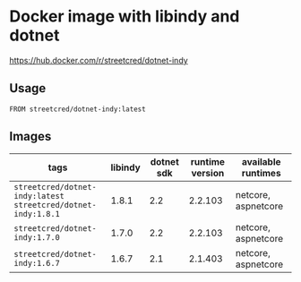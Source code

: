 # Docker image with libindy and dotnet

https://hub.docker.com/r/streetcred/dotnet-indy

## Usage

```lang=dockerfile
FROM streetcred/dotnet-indy:latest
```

## Images

| tags                                                           | libindy | dotnet sdk | runtime version | available runtimes  |
|----------------------------------------------------------------|---------|------------|-----------------|---------------------|
| `streetcred/dotnet-indy:latest`<br />`streetcred/dotnet-indy:1.8.1`| 1.8.1   | 2.2        | 2.2.103         | netcore, aspnetcore |
| `streetcred/dotnet-indy:1.7.0`| 1.7.0   | 2.2        | 2.2.103         | netcore, aspnetcore |
| `streetcred/dotnet-indy:1.6.7`                                 | 1.6.7   | 2.1        | 2.1.403         | netcore, aspnetcore |
